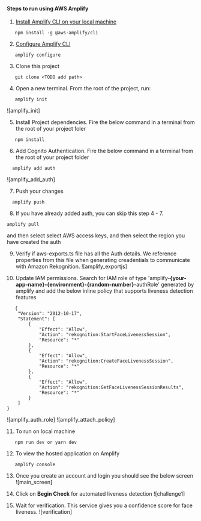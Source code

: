 



#### Steps to run using AWS Amplify

1. [Install Amplify CLI on your local machine](https://docs.amplify.aws/cli/start/install/#pre-requisites-for-installation)

```
   npm install -g @aws-amplify/cli
```

2. [Configure Amplify CLI](https://docs.amplify.aws/start/getting-started/installation/q/integration/angular/#configure-the-amplify-cli)

```
   amplify configure
```

3. Clone this project

```
   git clone <TODO add path>
```

4. Open a new terminal. From the root of the project, run:

```
   amplify init
```

![amplify_init]

5. Install Project dependencies. Fire the below command in a terminal from the root of your project foler

```
   npm install
```

6. Add Cognito Authentication. Fire the below command in a terminal from the root of your project folder

```
  amplify add auth
```

![amplify_add_auth]

7. Push your changes

```
  amplify push
```

8. If you have already added auth, you can skip this step 4 - 7.
```
amplify pull
```

and then select select AWS access keys, and then select the region you have created the auth

9. Verify if aws-exports.ts file has all the Auth details. We reference properties from this file when generating creadentials to communicate with Amazon Rekognition.
   ![amplify_exportjs]

10. Update IAM permissions. Search for IAM role of type 'amplify-**{your-app-name}-{environment}-{random-number}**-authRole' generated by amplify and add the below inline policy that supports liveness detection features

```
   {
    "Version": "2012-10-17",
    "Statement": [
        {
            "Effect": "Allow",
            "Action": "rekognition:StartFaceLivenessSession",
            "Resource": "*"
        },
        {
            "Effect": "Allow",
            "Action": "rekognition:CreateFaceLivenessSession",
            "Resource": "*"
        },
        {
            "Effect": "Allow",
            "Action": "rekognition:GetFaceLivenessSessionResults",
            "Resource": "*"
        }
    ]
}
```

![amplify_auth_role]
![amplify_attach_policy]

11. To run on local machine

```
   npm run dev or yarn dev
```

12. To view the hosted application on Amplify

```
   amplify console
```

13. Once you create an account and login you should see the below screen
    ![main_screen]

14. Click on **Begin Check** for automated liveness detection
    ![challenge1]

15. Wait for verification. This service gives you a confidence score for face liveness.
    ![verification]